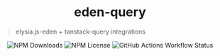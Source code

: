 <h1 align="center">eden-query</h1>

> elysia.js-eden + tanstack-query integrations

<div align="center">
  <img alt="NPM Downloads" src="https://img.shields.io/npm/dw/%40ap0nia%2Feden-svelte-query">
  <img alt="NPM License" src="https://img.shields.io/npm/l/%40ap0nia%2Feden-svelte-query">
  <img alt="GitHub Actions Workflow Status" src="https://img.shields.io/github/actions/workflow/status/ap0nia/eden-query/release.yml">
</div>
